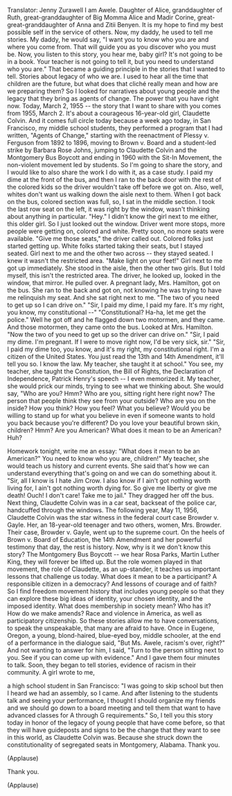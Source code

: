 

Translator: Jenny Zurawell
I am Awele.
Daughter of Alice, granddaughter of Ruth,
great-granddaughter
of Big Momma Alice and Madir Corine,
great-great-granddaughter
of Anna and Zitii Benyen.
It is my hope
to find my best possible self
in the service of others.
Now, my daddy, he used to tell me stories.
My daddy, he would say,
&quot;I want you to know who you are
and where you come from.
That will guide you as you discover
who you must be.
Now, you listen to this story,
you hear me, baby girl?
It&#39;s not going to be in a book.
Your teacher is not going to tell it,
but you need to understand who you are.&quot;
That became a guiding principle
in the stories that I wanted to tell.
Stories about legacy of who we are.
I used to hear all the time
that children are the future,
but what does that cliché really mean
and how are we preparing them?
So I looked for narratives
about young people
and the legacy that they bring
as agents of change.
The power that you have right now.
Today, March 2, 1955 --
the story that I want to share with you
comes from 1955, March 2.
It&#39;s about a courageous 16-year-old girl,
Claudette Colvin.
And it comes full circle today
because a week ago today,
in San Francisco,
my middle school students,
they performed a program
that I had written,
&quot;Agents of Change,&quot;
starting with the reenactment
of Plessy v. Ferguson
from 1892 to 1896,
moving to Brown v. Board
and a student-led strike
by Barbara Rose Johns,
jumping to Claudette Colvin
and the Montgomery Bus Boycott
and ending in 1960
with the Sit-In Movement,
the non-violent movement led by students.
So I&#39;m going to share the story,
and I would like to also share
the work I do with it,
as a case study.
I paid my dime at the front of the bus,
and then I ran to the back door
with the rest of the colored kids
so the driver wouldn&#39;t take off
before we got on.
Also, well, whites don&#39;t want us
walking down the aisle next to them.
When I got back on the bus,
colored section was full,
so, I sat in the middle section.
I took the last row seat on the left,
it was right by the window,
wasn&#39;t thinking
about anything in particular.
&quot;Hey.&quot;
I didn&#39;t know the girl
next to me either, this older girl.
So I just looked out the window.
Driver went more stops,
more people were getting on,
colored and white.
Pretty soon, no more seats were available.
&quot;Give me those seats,&quot;
the driver called out.
Colored folks just started getting up.
White folks started taking their seats,
but I stayed seated.
Girl next to me
and the other two across --
they stayed seated.
I knew it wasn&#39;t the restricted area.
&quot;Make light on your feet!&quot;
Girl next to me got up immediately.
She stood in the aisle,
then the other two girls.
But I told myself,
this isn&#39;t the restricted area.
The driver, he looked up,
looked in the window,
that mirror.
He pulled over.
A pregnant lady, Mrs. Hamilton,
got on the bus.
She ran to the back and got on,
not knowing he was trying
to have me relinquish my seat.
And she sat right next to me.
&quot;The two of you need to get up
so I can drive on.&quot;
&quot;Sir, I paid my dime, I paid my fare.
It&#39;s my right, you know,
my constitutional --&quot;
&quot;Constitutional?
Ha-ha, let me get the police.&quot;
Well he got off and he flagged down
two motormen, and they came.
And those motormen,
they came onto the bus.
Looked at Mrs. Hamilton.
&quot;Now the two of you need to get up
so the driver can drive on.&quot;
&quot;Sir, I paid my dime. I&#39;m pregnant.
If I were to move right now,
I&#39;d be very sick, sir.&quot;
&quot;Sir, I paid my dime too,
you know, and it&#39;s my right,
my constitutional right.
I&#39;m a citizen of the United States.
You just read the 13th
and 14th Amendment, it&#39;ll tell you so.
I know the law. My teacher,
she taught it at school.&quot;
You see, my teacher,
she taught the Constitution,
the Bill of Rights,
the Declaration of Independence,
Patrick Henry&#39;s speech --
I even memorized it.
My teacher, she would prick our minds,
trying to see what we thinking about.
She would say, &quot;Who are you? Hmm?
Who are you, sitting right here right now?
The person that people think they see
from your outside?
Who are you on the inside? How you think?
How you feel? What you believe?
Would you be willing to stand up
for what you believe in
even if someone wants to hold you back
because you&#39;re different?
Do you love your beautiful
brown skin, children? Hmm?
Are you American?
What does it mean to be an American? Huh?

Homework tonight, write me an essay:
&quot;What does it mean to be an American?&quot;
You need to know who you are, children!&quot;
My teacher, she would teach us
history and current events.
She said that&#39;s how we can understand
everything that&#39;s going on
and we can do something about it.
&quot;Sir, all I know is I hate Jim Crow.
I also know if I ain&#39;t got nothing
worth living for,
I ain&#39;t got nothing worth dying for.
So give me liberty or give me death!
Ouch! I don&#39;t care! Take me to jail.&quot;
They dragged her off the bus.
Next thing, Claudette Colvin
was in a car seat,
backseat of the police car,
handcuffed through the windows.
The following year,
May 11, 1956,
Claudette Colvin was the star witness
in the federal court case
Browder v. Gayle.
Her, an 18-year-old teenager
and two others, women, Mrs. Browder.
Their case, Browder v. Gayle,
went up to the supreme court.
On the heels of Brown
v. Board of Education,
the 14th Amendment
and her powerful testimony that day,
the rest is history.
Now, why is it we don&#39;t know this story?
The Montgomery Bus Boycott --
we hear Rosa Parks, Martin Luther King,
they will forever be lifted up.
But the role women
played in that movement,
the role of Claudette, as an up-stander,
it teaches us important lessons
that challenge us today.
What does it mean to be a participant?
A responsible citizen in a democracy?
And lessons of courage and of faith?
So I find freedom movement history
that includes young people
so that they can explore these big ideas
of identity, your chosen identity,
and the imposed identity.
What does membership in society mean?
Who has it? How do we make amends?
Race and violence in America,
as well as participatory citizenship.
So these stories allow me
to have conversations,
to speak the unspeakable,
that many are afraid to have.
Once in Eugene, Oregon,
a young, blond-haired,
blue-eyed boy, middle schooler,
at the end of a performance
in the dialogue said,
&quot;But Ms. Awele, racism&#39;s over, right?&quot;
And not wanting to answer for him, I said,
&quot;Turn to the person sitting next to you.
See if you can come up with evidence.&quot;
And I gave them four minutes to talk.
Soon, they began to tell stories,
evidence of racism in their community.
A girl wrote to me,

a high school student in San Francisco:
&quot;I was going to skip school
but then I heard
we had an assembly, so I came.
And after listening to the students talk
and seeing your performance,
I thought I should organize my friends
and we should go down to a board meeting
and tell them that want
to have advanced classes
for A through G requirements.&quot;
So, I tell you this story today
in honor of the legacy of young people
that have come before,
so that they will have
guideposts and signs
to be the change
that they want to see in this world,
as Claudette Colvin was.
Because she struck down
the constitutionality
of segregated seats
in Montgomery, Alabama.
Thank you.

(Applause)

Thank you.

(Applause)

